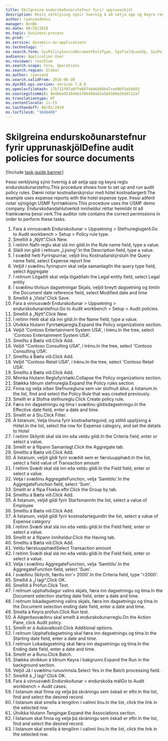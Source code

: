 ```yaml
---
title: Skilgreina endurskoðunarstefnur fyrir upprunaskjöl
description: Þessi verklýsing sýnir hvernig á að setja upp og keyra reglu endurskoðunarstefnu.
author: ryansandness
manager: AnnBe
ms.date: 08/29/2018
ms.topic: business-process
ms.prod: ''
ms.service: dynamics-ax-applications
ms.technology: ''
ms.search.form: SysPolicySourceDocumentRuleType, SysFieldLookUp, SysPolicyListPage, SysPolicy, AuditPolicyRule, SysQueryForm, SysQueryFieldLookUp, AuditPolicyDateSelection, AuditPolicyAdditionalOption, BatchJob, CaseDetail
audience: Application User
ms.reviewer: roschlom
ms.search.scope: Core, Operations
ms.search.region: Global
ms.author: ryansand
ms.search.validFrom: 2016-06-30
ms.dyn365.ops.version: Version 7.0.0
ms.openlocfilehash: 17b712f07a0ffe6874eb6d98b47ced96f5a54483
ms.sourcegitcommit: 8b4b6a9226d4e5f66498ab2a5b4160e26dd112af
ms.translationtype: HT
ms.contentlocale: is-IS
ms.lasthandoff: 08/01/2019
ms.locfileid: "1846488"
---
```

# <a name="define-audit-policies-for-source-documents"></a><span data-ttu-id="f56a3-103">Skilgreina endurskoðunarstefnur fyrir upprunaskjöl</span><span class="sxs-lookup"><span data-stu-id="f56a3-103">Define audit policies for source documents</span></span>

[!include [task guide banner](../../includes/task-guide-banner.md)]

<span data-ttu-id="f56a3-104">Þessi verklýsing sýnir hvernig á að setja upp og keyra reglu endurskoðunarstefnu.</span><span class="sxs-lookup"><span data-stu-id="f56a3-104">This procedure shows how to set up and run audit policy rules.</span></span> <span data-ttu-id="f56a3-105">Dæmi notar kostnaðarskýrslur með hótel kostnaðargerð.</span><span class="sxs-lookup"><span data-stu-id="f56a3-105">The example uses expense reports with the hotel expense type.</span></span> <span data-ttu-id="f56a3-106">Þessi aðferð notar sýnigögn USMF fyrirtækisins.</span><span class="sxs-lookup"><span data-stu-id="f56a3-106">This procedure uses the USMF demo company.</span></span> <span data-ttu-id="f56a3-107">Endurskoðandahlutverkið inniheldur réttar heimildir til að framkvæma þessi verk.</span><span class="sxs-lookup"><span data-stu-id="f56a3-107">The auditor role contains the correct permissions in order to perform these tasks.</span></span>

1. <span data-ttu-id="f56a3-108">Fara á vinnusvæði Endurskoðunar > Uppsetning > Stefnureglugerð.</span><span class="sxs-lookup"><span data-stu-id="f56a3-108">Go to Audit workbench > Setup > Policy rule type.</span></span>
2. <span data-ttu-id="f56a3-109">Smellið á „Nýtt“.</span><span class="sxs-lookup"><span data-stu-id="f56a3-109">Click New.</span></span>
3. <span data-ttu-id="f56a3-110">Í reitinn Nafn reglu skal slá inn gildi.</span><span class="sxs-lookup"><span data-stu-id="f56a3-110">In the Rule name field, type a value.</span></span>
4. <span data-ttu-id="f56a3-111">Sláið inn gildi í reitnum „Lýsing“.</span><span class="sxs-lookup"><span data-stu-id="f56a3-111">In the Description field, type a value.</span></span>
5. <span data-ttu-id="f56a3-112">Í svæðið heiti Fyrirspurnar, veljið línu Kostnaðarskýrslu</span><span class="sxs-lookup"><span data-stu-id="f56a3-112">In the Query name field, select Expense report line</span></span>
6. <span data-ttu-id="f56a3-113">Veljið í svæðinu fyrirspurn skal velja samanlagt</span><span class="sxs-lookup"><span data-stu-id="f56a3-113">In the query type field, select Aggregate</span></span>
7. <span data-ttu-id="f56a3-114">Í reitnum Lögaðili skal velja lögaðila</span><span class="sxs-lookup"><span data-stu-id="f56a3-114">In the Legal entity field, select Legal entity</span></span>
8. <span data-ttu-id="f56a3-115">Í svæðinu tilvísun dagsetningar Skjals, veljið breytt dagsetning og tími</span><span class="sxs-lookup"><span data-stu-id="f56a3-115">In the Document date reference field, select Modified date and time</span></span>
9. <span data-ttu-id="f56a3-116">Smellið á „Vista“.</span><span class="sxs-lookup"><span data-stu-id="f56a3-116">Click Save.</span></span>
10. <span data-ttu-id="f56a3-117">Fara á vinnusvæði Endurskoðunar > Uppsetning > endurskoðunarstefnur.</span><span class="sxs-lookup"><span data-stu-id="f56a3-117">Go to Audit workbench > Setup > Audit policies.</span></span>
11. <span data-ttu-id="f56a3-118">Smellið á „Nýtt“.</span><span class="sxs-lookup"><span data-stu-id="f56a3-118">Click New.</span></span>
12. <span data-ttu-id="f56a3-119">Í reitinn Heiti skal slá inn gildi.</span><span class="sxs-lookup"><span data-stu-id="f56a3-119">In the Name field, type a value.</span></span>
13. <span data-ttu-id="f56a3-120">Útvíkka hlutann Fyrirtækjaregla.</span><span class="sxs-lookup"><span data-stu-id="f56a3-120">Expand the Policy organizations section.</span></span>
14. <span data-ttu-id="f56a3-121">Veljið 'Contoso Entertainment System USA', í trénu.</span><span class="sxs-lookup"><span data-stu-id="f56a3-121">In the tree, select 'Contoso Entertainment System USA'.</span></span>
15. <span data-ttu-id="f56a3-122">Smelltu á Bæta við.</span><span class="sxs-lookup"><span data-stu-id="f56a3-122">Click Add.</span></span>
16. <span data-ttu-id="f56a3-123">Veljið "Contoso Consulting USA", í trénu.</span><span class="sxs-lookup"><span data-stu-id="f56a3-123">In the tree, select 'Contoso Consulting USA'.</span></span>
17. <span data-ttu-id="f56a3-124">Smelltu á Bæta við.</span><span class="sxs-lookup"><span data-stu-id="f56a3-124">Click Add.</span></span>
18. <span data-ttu-id="f56a3-125">Veljið "Contoso Retail USA", í trénu.</span><span class="sxs-lookup"><span data-stu-id="f56a3-125">In the tree, select 'Contoso Retail USA'.</span></span>
19. <span data-ttu-id="f56a3-126">Smelltu á Bæta við.</span><span class="sxs-lookup"><span data-stu-id="f56a3-126">Click Add.</span></span>
20. <span data-ttu-id="f56a3-127">Minnka hlutann Reglufyrirtæki.</span><span class="sxs-lookup"><span data-stu-id="f56a3-127">Collapse the Policy organizations section.</span></span>
21. <span data-ttu-id="f56a3-128">Stækka liðnum stefnuregla.</span><span class="sxs-lookup"><span data-stu-id="f56a3-128">Expand the Policy rules section.</span></span>
22. <span data-ttu-id="f56a3-129">Finna og velja síðan Stefnuregluna sem var stofnuð áður, á listanum.</span><span class="sxs-lookup"><span data-stu-id="f56a3-129">In the list, find and select the Policy Rule that was created previously.</span></span>
23. <span data-ttu-id="f56a3-130">Smellt er á Stofna stefnureglu.</span><span class="sxs-lookup"><span data-stu-id="f56a3-130">Click Create policy rule.</span></span>
24. <span data-ttu-id="f56a3-131">Færa inn dagsetningu og tíma í svæðinu gildisdagsetningu.</span><span class="sxs-lookup"><span data-stu-id="f56a3-131">In the Effective date field, enter a date and time.</span></span>
25. <span data-ttu-id="f56a3-132">Smellt er á Síu.</span><span class="sxs-lookup"><span data-stu-id="f56a3-132">Click Filter.</span></span>
26. <span data-ttu-id="f56a3-133">Á listanum, Velja línuna fyrir kostnaðartegund, og stillið upplýsing á Hótel.</span><span class="sxs-lookup"><span data-stu-id="f56a3-133">In the list, select the row for Expense category, and set the details to Hotel</span></span>
27. <span data-ttu-id="f56a3-134">Í reitinn Skilyrði skal slá inn eða veldu gildi.</span><span class="sxs-lookup"><span data-stu-id="f56a3-134">In the Criteria field, enter or select a value.</span></span>
28. <span data-ttu-id="f56a3-135">Smellt er á flipann Samanlagt.</span><span class="sxs-lookup"><span data-stu-id="f56a3-135">Click the Aggregate tab.</span></span>
29. <span data-ttu-id="f56a3-136">Smelltu á Bæta við.</span><span class="sxs-lookup"><span data-stu-id="f56a3-136">Click Add.</span></span>
30. <span data-ttu-id="f56a3-137">Á listanum, veljið gildi fyrir svæðið sem er færsluupphæð.</span><span class="sxs-lookup"><span data-stu-id="f56a3-137">In the list, select a field value of Transaction amount</span></span>
31. <span data-ttu-id="f56a3-138">Í reitinn Svæði skal slá inn eða veldu gildi.</span><span class="sxs-lookup"><span data-stu-id="f56a3-138">In the Field field, enter or select a value.</span></span>
32. <span data-ttu-id="f56a3-139">Velja í svæðinu AggregateFunction, velja 'Samtölu'.</span><span class="sxs-lookup"><span data-stu-id="f56a3-139">In the AggregateFunction field, select 'Sum'.</span></span>
33. <span data-ttu-id="f56a3-140">Smellt er á flipa Flokka eftir.</span><span class="sxs-lookup"><span data-stu-id="f56a3-140">Click the Group by tab.</span></span>
34. <span data-ttu-id="f56a3-141">Smelltu á Bæta við.</span><span class="sxs-lookup"><span data-stu-id="f56a3-141">Click Add.</span></span>
35. <span data-ttu-id="f56a3-142">Á listanum, veljið gildi fyrir Starfsmann</span><span class="sxs-lookup"><span data-stu-id="f56a3-142">In the list, select a value of Employee</span></span> 
36. <span data-ttu-id="f56a3-143">Smelltu á Bæta við.</span><span class="sxs-lookup"><span data-stu-id="f56a3-143">Click Add.</span></span>
37. <span data-ttu-id="f56a3-144">Á listanum, veljið gildi fyrir kostnaðartegund</span><span class="sxs-lookup"><span data-stu-id="f56a3-144">In the list, select a value of Expense category</span></span>
38. <span data-ttu-id="f56a3-145">Í reitinn Svæði skal slá inn eða veldu gildi.</span><span class="sxs-lookup"><span data-stu-id="f56a3-145">In the Field field, enter or select a value.</span></span>
39. <span data-ttu-id="f56a3-146">Smellt er á flipann Inniheldur.</span><span class="sxs-lookup"><span data-stu-id="f56a3-146">Click the Having tab.</span></span>
40. <span data-ttu-id="f56a3-147">Smelltu á Bæta við.</span><span class="sxs-lookup"><span data-stu-id="f56a3-147">Click Add.</span></span>
41. <span data-ttu-id="f56a3-148">Veldu færsluupphæð</span><span class="sxs-lookup"><span data-stu-id="f56a3-148">Select Transaction amount</span></span>
42. <span data-ttu-id="f56a3-149">Í reitinn Svæði skal slá inn eða veldu gildi.</span><span class="sxs-lookup"><span data-stu-id="f56a3-149">In the Field field, enter or select a value.</span></span>
43. <span data-ttu-id="f56a3-150">Velja í svæðinu AggregateFunction, velja 'Samtölu'.</span><span class="sxs-lookup"><span data-stu-id="f56a3-150">In the AggregateFunction field, select 'Sum'.</span></span>
44. <span data-ttu-id="f56a3-151">Í svæðinu Skilyrði, færðu inn'> 2000'.</span><span class="sxs-lookup"><span data-stu-id="f56a3-151">In the Criteria field, type '>2000'.</span></span>
45. <span data-ttu-id="f56a3-152">Smellið á „Í lagi“.</span><span class="sxs-lookup"><span data-stu-id="f56a3-152">Click OK.</span></span>
46. <span data-ttu-id="f56a3-153">Smellið á Prófun.</span><span class="sxs-lookup"><span data-stu-id="f56a3-153">Click Test.</span></span>
47. <span data-ttu-id="f56a3-154">Í reitnum upphafsdagur valins skjals, færa inn dagsetningu og tíma.</span><span class="sxs-lookup"><span data-stu-id="f56a3-154">In the Document selection starting date field, enter a date and time.</span></span>
48. <span data-ttu-id="f56a3-155">Í reitnum lokadagsetning valins skjals, færa inn dagsetningu og tíma.</span><span class="sxs-lookup"><span data-stu-id="f56a3-155">In the Document selection ending date field, enter a date and time.</span></span>
49. <span data-ttu-id="f56a3-156">Smella á Keyra prófun.</span><span class="sxs-lookup"><span data-stu-id="f56a3-156">Click Run test.</span></span>
50. <span data-ttu-id="f56a3-157">Á Aðgerðasvæðinu skal smellt á endurskoðunarreglu.</span><span class="sxs-lookup"><span data-stu-id="f56a3-157">On the Action Pane, click Audit policy.</span></span>
51. <span data-ttu-id="f56a3-158">Smellt er á Aukavalkosti.</span><span class="sxs-lookup"><span data-stu-id="f56a3-158">Click Additional options.</span></span>
52. <span data-ttu-id="f56a3-159">Í reitnum Upphafsdagsetning skal færa inn dagsetningu og tíma.</span><span class="sxs-lookup"><span data-stu-id="f56a3-159">In the Starting date field, enter a date and time.</span></span>
53. <span data-ttu-id="f56a3-160">Í reitnum Lokadagsetning skal færa inn dagsetningu og tíma.</span><span class="sxs-lookup"><span data-stu-id="f56a3-160">In the Ending date field, enter a date and time.</span></span>
54. <span data-ttu-id="f56a3-161">Smellt er á Runu.</span><span class="sxs-lookup"><span data-stu-id="f56a3-161">Click Batch.</span></span>
55. <span data-ttu-id="f56a3-162">Stækka útvíkkun á liðnum Keyra í bakgrunni.</span><span class="sxs-lookup"><span data-stu-id="f56a3-162">Expand the Run in the background section.</span></span>
56. <span data-ttu-id="f56a3-163">Veljið Já í svæðinu runuvinnsla.</span><span class="sxs-lookup"><span data-stu-id="f56a3-163">Select Yes in the Batch processing field.</span></span>
57. <span data-ttu-id="f56a3-164">Smellið á „Í lagi“.</span><span class="sxs-lookup"><span data-stu-id="f56a3-164">Click OK.</span></span>
58. <span data-ttu-id="f56a3-165">Fara á vinnusvæði Endurskoðunar > endurskoða mál</span><span class="sxs-lookup"><span data-stu-id="f56a3-165">Go to Audit workbench > Audit cases.</span></span>
59. <span data-ttu-id="f56a3-166">Í listanum skal finna og velja þá skráningu sem óskað er eftir.</span><span class="sxs-lookup"><span data-stu-id="f56a3-166">In the list, find and select the desired record.</span></span>
60. <span data-ttu-id="f56a3-167">Í listanum skal smella á tengilinn í valinni línu.</span><span class="sxs-lookup"><span data-stu-id="f56a3-167">In the list, click the link in the selected row.</span></span>
61. <span data-ttu-id="f56a3-168">Útvíkka hlutann Tengingar.</span><span class="sxs-lookup"><span data-stu-id="f56a3-168">Expand the Associations section.</span></span>
62. <span data-ttu-id="f56a3-169">Í listanum skal finna og velja þá skráningu sem óskað er eftir.</span><span class="sxs-lookup"><span data-stu-id="f56a3-169">In the list, find and select the desired record.</span></span>
63. <span data-ttu-id="f56a3-170">Í listanum skal smella á tengilinn í valinni línu.</span><span class="sxs-lookup"><span data-stu-id="f56a3-170">In the list, click the link in the selected row.</span></span>

